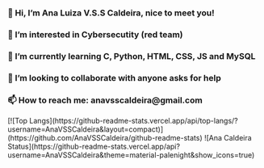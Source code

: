 <h3>👋 Hi, I’m Ana Luiza V.S.S Caldeira, nice to meet you!</h3>
<h3>👀 I’m interested in Cybersecutity (red team)</h3>
<h3>🌱 I’m currently learning C, Python, HTML, CSS, JS and MySQL</h3>
<h3>💞️ I’m looking to collaborate with anyone asks for help</h3>
<h3>📫 How to reach me: anavsscaldeira@gmail.com</h3>
[![Top Langs](https://github-readme-stats.vercel.app/api/top-langs/?username=AnaVSSCaldeira&layout=compact)](https://github.com/AnaVSSCaldeira/github-readme-stats)
![Ana Caldeira Status](https://github-readme-stats.vercel.app/api?username=AnaVSSCaldeira&theme=material-palenight&show_icons=true)
